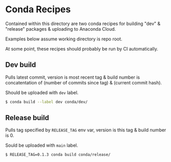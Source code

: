 # Conda Recipes

Contained within this directory are two conda recipes for building "dev" &
"release" packages & uploading to Anaconda Cloud.

Examples below assume working directory is repo root.

At some point, these recipes should probably be run by CI automatically.

## Dev build

Pulls latest commit, version is most recent tag & build number is
concatentation of (number of commits since tag) & (current commit hash).

Should be uploaded with `dev` label.

```bash
$ conda build --label dev conda/dev/
```

## Release build

Pulls tag specified by `RELEASE_TAG` env var, version is this tag &
build number is 0.

Sould be uploaded with `main` label.

```bash
$ RELEASE_TAG=0.1.3 conda build conda/release/
```